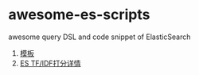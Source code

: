 # awesome-es-scripts
awesome query DSL and code snippet of ElasticSearch


1. [模板](template.md)
2. [ES TF/IDF打分详情](how-es-score.md)
